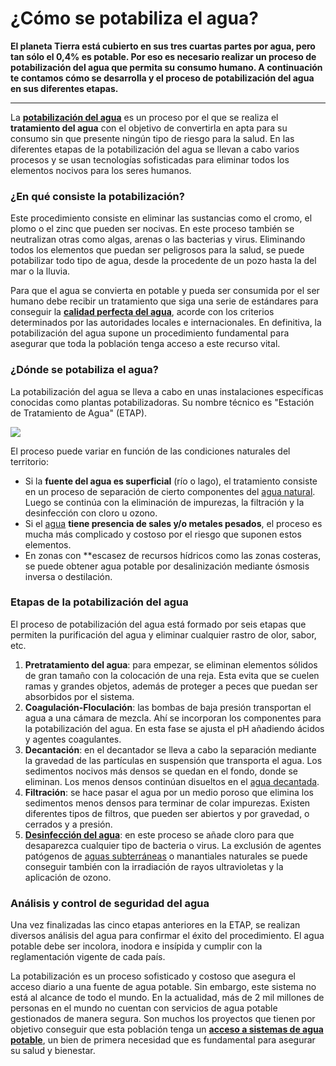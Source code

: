 # ¿Cómo se potabiliza el agua?

**El planeta Tierra está cubierto en sus tres cuartas partes por agua, pero tan sólo el 0,4% es potable. Por eso es necesario realizar un proceso de potabilización del agua que permita su consumo humano. A continuación te contamos cómo se desarrolla y el proceso de potabilización del agua en sus diferentes etapas.**

___

La [**potabilización del agua**](https://www.fundacionaquae.org/cantidad-de-agua-potable-fuente-de-vida/) es un proceso por el que se realiza el **tratamiento del agua** con el objetivo de convertirla en apta para su consumo sin que presente ningún tipo de riesgo para la salud. En las diferentes etapas de la potabilización del agua se llevan a cabo varios procesos y se usan tecnologías sofisticadas para eliminar todos los elementos nocivos para los seres humanos.

### ¿En qué consiste la potabilización?

Este procedimiento consiste en eliminar las sustancias como el cromo, el plomo o el zinc que pueden ser nocivas. En este proceso también se neutralizan otras como algas, arenas o las bacterias y virus. Eliminando todos los elementos que puedan ser peligrosos para la salud, se puede potabilizar todo tipo de agua, desde la procedente de un pozo hasta la del mar o la lluvia.

Para que el agua se convierta en potable y pueda ser consumida por el ser humano debe recibir un tratamiento que siga una serie de estándares para conseguir la [**calidad perfecta del agua**](¿Cuál%20es%20la%20calidad%20perfecta%20del%20agua?.md), acorde con los criterios determinados por las autoridades locales e internacionales. En definitiva, la potabilización del agua supone un procedimiento fundamental para asegurar que toda la población tenga acceso a este recurso vital.

### ¿Dónde se potabiliza el agua?

La potabilización del agua se lleva a cabo en unas instalaciones específicas conocidas como plantas potabilizadoras. Su nombre técnico es "Estación de Tratamiento de Agua" (ETAP).

![](https://www.fundacionaquae.org/wp-content/uploads/2020/07/como-se-potabiliza-el-agua-1-1024x597.jpg)

El proceso puede variar en función de las condiciones naturales del territorio:

* Si la **fuente del agua es superficial** (río o lago), el tratamiento consiste en un proceso de separación de cierto componentes del [agua natural](https://www.fundacionaquae.org/los-manantiales-los-pozos/). Luego se continúa con la eliminación de impurezas, la filtración y la desinfección con cloro u ozono.
* Si el [agua](https://www.fundacionaquae.org/la-salina-riqueza-natural/) **tiene presencia de sales y/o metales pesados**, el proceso es mucha más complicado y costoso por el riesgo que suponen estos elementos.
* En zonas con **escasez de recursos hídricos como las zonas costeras, se puede obtener agua potable por desalinización mediante ósmosis inversa o destilación.

### Etapas de la potabilización del agua

El proceso de potabilización del agua está formado por seis etapas que permiten la purificación del agua y eliminar cualquier rastro de olor, sabor, etc.

1. **Pretratamiento del agua**: para empezar, se eliminan elementos sólidos de gran tamaño con la colocación de una reja. Esta evita que se cuelen ramas y grandes objetos, además de proteger a peces que puedan ser absorbidos por el sistema.
2. **Coagulación-Floculación**:  las bombas de baja presión transportan el agua a una cámara de mezcla. Ahí se incorporan los componentes para la potabilización del agua. En esta fase se ajusta el pH añadiendo ácidos y agentes coagulantes.
3. **Decantación**: en el decantador se lleva a cabo la separación mediante la gravedad de las partículas en suspensión que transporta el agua. Los sedimentos nocivos más densos se quedan en el fondo, donde se eliminan. Los menos densos continúan disueltos en el [agua decantada](https://www.fundacionaquae.org/el-cuarto-estado-del-agua/).
4. **Filtración**: se hace pasar el agua por un medio poroso que elimina los sedimentos menos densos para terminar de colar impurezas. Existen diferentes tipos de filtros, que pueden ser abiertos y por gravedad, o cerrados y a presión.
5. [**Desinfección del agua**](Agua%20purificada:%20proceso%20de%20purificación%20y%20propiedades.md): en este proceso se añade cloro para que desaparezca cualquier tipo de bacteria o virus. La exclusión de agentes patógenos de [aguas subterráneas](https://www.fundacionaquae.org/las-aguas-subterraneas/) o manantiales naturales se puede conseguir también con la irradiación de rayos ultravioletas y la aplicación de ozono.

### Análisis y control de seguridad del agua

Una vez finalizadas las cinco etapas anteriores en la ETAP, se realizan diversos análisis del agua para confirmar el éxito del procedimiento. El agua potable debe ser incolora, inodora e insípida y cumplir con la reglamentación vigente de cada país.

La potabilización es un proceso sofisticado y costoso que asegura el acceso diario a una fuente de agua potable. Sin embargo, este sistema no está al alcance de todo el mundo. En la actualidad, más de 2 mil millones de personas en el mundo no cuentan con servicios de agua potable gestionados de manera segura. Son muchos los proyectos que tienen por objetivo conseguir que esta población tenga un [**acceso a sistemas de agua potable**](https://www.fundacionaquae.org/proyecto-agua-para-la-amazonia-peruana/), un bien de primera necesidad que es fundamental para asegurar su salud y bienestar.

